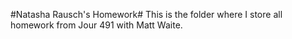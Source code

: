 #Natasha Rausch's Homework#
This is the folder where I store all homework from Jour 491 with Matt Waite.
